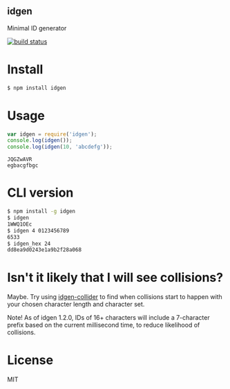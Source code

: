 idgen
-----

Minimal ID generator

[![build status](https://secure.travis-ci.org/carlos8f/node-idgen.png)](http://travis-ci.org/carlos8f/node-idgen)

Install
=======

```bash
$ npm install idgen
```

Usage
=====

```javascript
var idgen = require('idgen');
console.log(idgen());
console.log(idgen(10, 'abcdefg'));
```

```
JQGZwAVR
egbacgfbgc
```

CLI version
===========

```bash
$ npm install -g idgen
$ idgen
1WWQ1OEc
$ idgen 4 0123456789
6533
$ idgen_hex 24
dd8ea9d0243e1a9b2f28a068
```

Isn't it likely that I will see collisions?
===========================================

Maybe. Try using [idgen-collider](https://github.com/carlos8f/node-idgen-collider)
to find when collisions start to happen with your chosen character length and
character set.

Note! As of idgen 1.2.0, IDs of 16+ characters will include a 7-character prefix based
on the current millisecond time, to reduce likelihood of collisions.

License
=======

MIT
